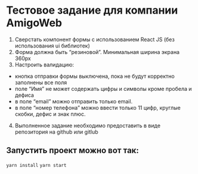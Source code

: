 # Тестовое задание для компании AmigoWeb

1. Сверстать компонент формы с использованием React JS (без использования ui библиотек)
2. Форма должна быть “резиновой”. Минимальная ширина экрана 360px
3. Настроить валидацию:
- кнопка отправки формы выключена, пока не будут корректно заполнены все поля
- поле “Имя” не может содержать цифры и символы кроме пробела и дефиса
- в поле “email” можно отправить только email.
- в поле “номер телефона” можно ввести только 11 цифр, круглые скобки, дефис и знак плюс.

4. Выполненное задание необходимо предоставить в виде репозитория на github или gitlub

## Запустить проект можно вот так:

`yarn install`
`yarn start`